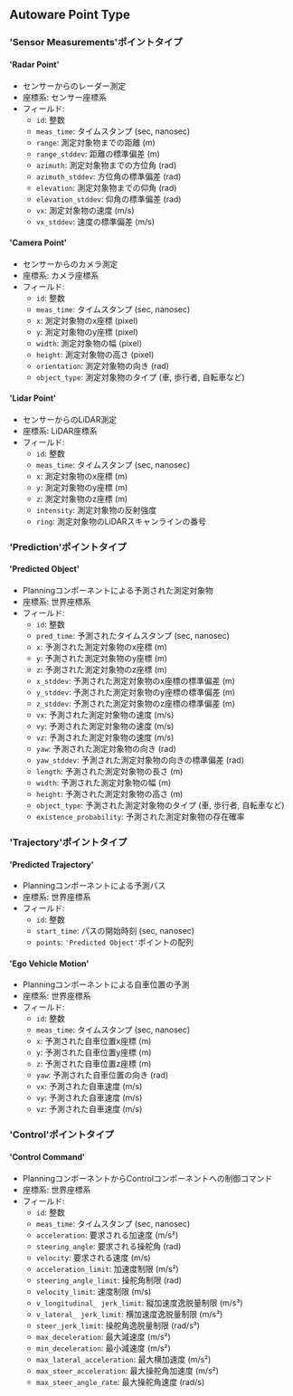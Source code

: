 ## Autoware Point Type

### 'Sensor Measurements'ポイントタイプ

#### 'Radar Point'

- センサーからのレーダー測定
- 座標系: センサー座標系
- フィールド:
  - `id`: 整数
  - `meas_time`: タイムスタンプ (sec, nanosec)
  - `range`: 測定対象物までの距離 (m)
  - `range_stddev`: 距離の標準偏差 (m)
  - `azimuth`: 測定対象物までの方位角 (rad)
  - `azimuth_stddev`: 方位角の標準偏差 (rad)
  - `elevation`: 測定対象物までの仰角 (rad)
  - `elevation_stddev`: 仰角の標準偏差 (rad)
  - `vx`: 測定対象物の速度 (m/s)
  - `vx_stddev`: 速度の標準偏差 (m/s)

#### 'Camera Point'

- センサーからのカメラ測定
- 座標系: カメラ座標系
- フィールド:
  - `id`: 整数
  - `meas_time`: タイムスタンプ (sec, nanosec)
  - `x`: 測定対象物のx座標 (pixel)
  - `y`: 測定対象物のy座標 (pixel)
  - `width`: 測定対象物の幅 (pixel)
  - `height`: 測定対象物の高さ (pixel)
  - `orientation`: 測定対象物の向き (rad)
  - `object_type`: 測定対象物のタイプ (車, 歩行者, 自転車など)

#### 'Lidar Point'

- センサーからのLiDAR測定
- 座標系: LiDAR座標系
- フィールド:
  - `id`: 整数
  - `meas_time`: タイムスタンプ (sec, nanosec)
  - `x`: 測定対象物のx座標 (m)
  - `y`: 測定対象物のy座標 (m)
  - `z`: 測定対象物のz座標 (m)
  - `intensity`: 測定対象物の反射強度
  - `ring`: 測定対象物のLiDARスキャンラインの番号

### 'Prediction'ポイントタイプ

#### 'Predicted Object'

- Planningコンポーネントによる予測された測定対象物
- 座標系: 世界座標系
- フィールド:
  - `id`: 整数
  - `pred_time`: 予測されたタイムスタンプ (sec, nanosec)
  - `x`: 予測された測定対象物のx座標 (m)
  - `y`: 予測された測定対象物のy座標 (m)
  - `z`: 予測された測定対象物のz座標 (m)
  - `x_stddev`: 予測された測定対象物のx座標の標準偏差 (m)
  - `y_stddev`: 予測された測定対象物のy座標の標準偏差 (m)
  - `z_stddev`: 予測された測定対象物のz座標の標準偏差 (m)
  - `vx`: 予測された測定対象物の速度 (m/s)
  - `vy`: 予測された測定対象物の速度 (m/s)
  - `vz`: 予測された測定対象物の速度 (m/s)
  - `yaw`: 予測された測定対象物の向き (rad)
  - `yaw_stddev`: 予測された測定対象物の向きの標準偏差 (rad)
  - `length`: 予測された測定対象物の長さ (m)
  - `width`: 予測された測定対象物の幅 (m)
  - `height`: 予測された測定対象物の高さ (m)
  - `object_type`: 予測された測定対象物のタイプ (車, 歩行者, 自転車など)
  - `existence_probability`: 予測された測定対象物の存在確率

### 'Trajectory'ポイントタイプ

#### 'Predicted Trajectory'

- Planningコンポーネントによる予測パス
- 座標系: 世界座標系
- フィールド:
  - `id`: 整数
  - `start_time`: パスの開始時刻 (sec, nanosec)
  - `points`: `'Predicted Object'`ポイントの配列

#### 'Ego Vehicle Motion'

- Planningコンポーネントによる自車位置の予測
- 座標系: 世界座標系
- フィールド:
  - `id`: 整数
  - `meas_time`: タイムスタンプ (sec, nanosec)
  - `x`: 予測された自車位置x座標 (m)
  - `y`: 予測された自車位置y座標 (m)
  - `z`: 予測された自車位置z座標 (m)
  - `yaw`: 予測された自車位置の向き (rad)
  - `vx`: 予測された自車速度 (m/s)
  - `vy`: 予測された自車速度 (m/s)
  - `vz`: 予測された自車速度 (m/s)

### 'Control'ポイントタイプ

#### 'Control Command'

- PlanningコンポーネントからControlコンポーネントへの制御コマンド
- 座標系: 世界座標系
- フィールド:
  - `id`: 整数
  - `meas_time`: タイムスタンプ (sec, nanosec)
  - `acceleration`: 要求される加速度 (m/s²)
  - `steering_angle`: 要求される操舵角 (rad)
  - `velocity`: 要求される速度 (m/s)
  - `acceleration_limit`: 加速度制限 (m/s²)
  - `steering_angle_limit`: 操舵角制限 (rad)
  - `velocity_limit`: 速度制限 (m/s)
  - `v_longitudinal_ jerk_limit`: 縦加速度逸脱量制限 (m/s³)
  - `v_lateral_ jerk_limit`: 横加速度逸脱量制限 (m/s³)
  - `steer_jerk_limit`: 操舵角逸脱量制限 (rad/s³)
  - `max_deceleration`: 最大減速度 (m/s²)
  - `min_deceleration`: 最小減速度 (m/s²)
  - `max_lateral_acceleration`: 最大横加速度 (m/s²)
  - `max_steer_acceleration`: 最大操舵角加速度 (m/s²)
  - `max_steer_angle_rate`: 最大操舵角速度 (rad/s)
